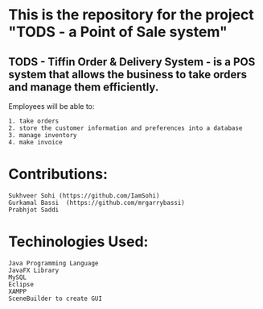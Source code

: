 # This is the repository for the project "TODS - a Point of Sale system"

## TODS - Tiffin Order & Delivery System - is a POS system that allows the business to take orders and manage them efficiently. 
Employees will be able to:

    1. take orders
    2. store the customer information and preferences into a database
    3. manage inventory
    4. make invoice

# Contributions:

    Sukhveer Sohi (https://github.com/IamSohi)
    Gurkamal Bassi  (https://github.com/mrgarrybassi)
    Prabhjot Saddi


# Techinologies Used:     
      
    Java Programming Language
    JavaFX Library
    MySQL
    Eclipse
    XAMPP
    SceneBuilder to create GUI

